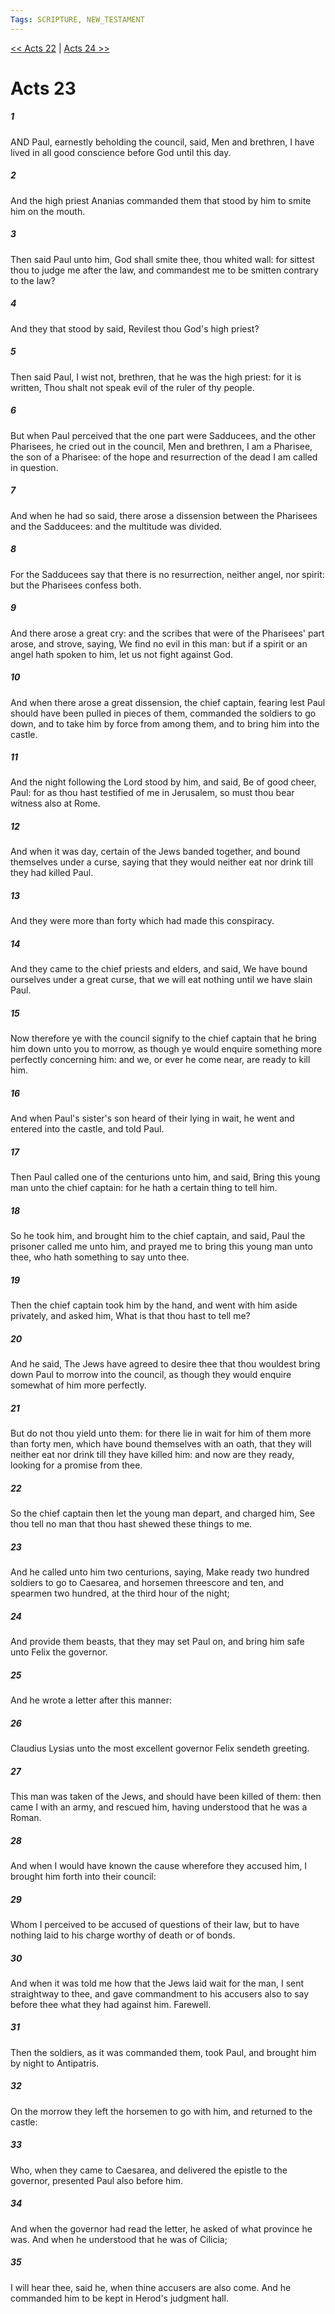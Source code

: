 ```yaml
---
Tags: SCRIPTURE, NEW_TESTAMENT
---
```


[<< Acts 22](NEW_TESTAMENT/05_Acts/Acts_22.md) | [Acts 24 >>](NEW_TESTAMENT/05_Acts/Acts_24.md)

# Acts 23

##### 1

AND Paul, earnestly beholding the council, said, Men and brethren, I have lived in all good conscience before God until this day.

##### 2

And the high priest Ananias commanded them that stood by him to smite him on the mouth.

##### 3

Then said Paul unto him, God shall smite thee, thou whited wall: for sittest thou to judge me after the law, and commandest me to be smitten contrary to the law?

##### 4

And they that stood by said, Revilest thou God's high priest?

##### 5

Then said Paul, I wist not, brethren, that he was the high priest: for it is written, Thou shalt not speak evil of the ruler of thy people.

##### 6

But when Paul perceived that the one part were Sadducees, and the other Pharisees, he cried out in the council, Men and brethren, I am a Pharisee, the son of a Pharisee: of the hope and resurrection of the dead I am called in question.

##### 7

And when he had so said, there arose a dissension between the Pharisees and the Sadducees: and the multitude was divided.

##### 8

For the Sadducees say that there is no resurrection, neither angel, nor spirit: but the Pharisees confess both.

##### 9

And there arose a great cry: and the scribes that were of the Pharisees' part arose, and strove, saying, We find no evil in this man: but if a spirit or an angel hath spoken to him, let us not fight against God.

##### 10

And when there arose a great dissension, the chief captain, fearing lest Paul should have been pulled in pieces of them, commanded the soldiers to go down, and to take him by force from among them, and to bring him into the castle.

##### 11

And the night following the Lord stood by him, and said, Be of good cheer, Paul: for as thou hast testified of me in Jerusalem, so must thou bear witness also at Rome.

##### 12

And when it was day, certain of the Jews banded together, and bound themselves under a curse, saying that they would neither eat nor drink till they had killed Paul.

##### 13

And they were more than forty which had made this conspiracy.

##### 14

And they came to the chief priests and elders, and said, We have bound ourselves under a great curse, that we will eat nothing until we have slain Paul.

##### 15

Now therefore ye with the council signify to the chief captain that he bring him down unto you to morrow, as though ye would enquire something more perfectly concerning him: and we, or ever he come near, are ready to kill him.

##### 16

And when Paul's sister's son heard of their lying in wait, he went and entered into the castle, and told Paul.

##### 17

Then Paul called one of the centurions unto him, and said, Bring this young man unto the chief captain: for he hath a certain thing to tell him.

##### 18

So he took him, and brought him to the chief captain, and said, Paul the prisoner called me unto him, and prayed me to bring this young man unto thee, who hath something to say unto thee.

##### 19

Then the chief captain took him by the hand, and went with him aside privately, and asked him, What is that thou hast to tell me?

##### 20

And he said, The Jews have agreed to desire thee that thou wouldest bring down Paul to morrow into the council, as though they would enquire somewhat of him more perfectly.

##### 21

But do not thou yield unto them: for there lie in wait for him of them more than forty men, which have bound themselves with an oath, that they will neither eat nor drink till they have killed him: and now are they ready, looking for a promise from thee.

##### 22

So the chief captain then let the young man depart, and charged him, See thou tell no man that thou hast shewed these things to me.

##### 23

And he called unto him two centurions, saying, Make ready two hundred soldiers to go to Caesarea, and horsemen threescore and ten, and spearmen two hundred, at the third hour of the night;

##### 24

And provide them beasts, that they may set Paul on, and bring him safe unto Felix the governor.

##### 25

And he wrote a letter after this manner:

##### 26

Claudius Lysias unto the most excellent governor Felix sendeth greeting.

##### 27

This man was taken of the Jews, and should have been killed of them: then came I with an army, and rescued him, having understood that he was a Roman.

##### 28

And when I would have known the cause wherefore they accused him, I brought him forth into their council:

##### 29

Whom I perceived to be accused of questions of their law, but to have nothing laid to his charge worthy of death or of bonds.

##### 30

And when it was told me how that the Jews laid wait for the man, I sent straightway to thee, and gave commandment to his accusers also to say before thee what they had against him. Farewell.

##### 31

Then the soldiers, as it was commanded them, took Paul, and brought him by night to Antipatris.

##### 32

On the morrow they left the horsemen to go with him, and returned to the castle:

##### 33

Who, when they came to Caesarea, and delivered the epistle to the governor, presented Paul also before him.

##### 34

And when the governor had read the letter, he asked of what province he was. And when he understood that he was of Cilicia;

##### 35

I will hear thee, said he, when thine accusers are also come. And he commanded him to be kept in Herod's judgment hall.
